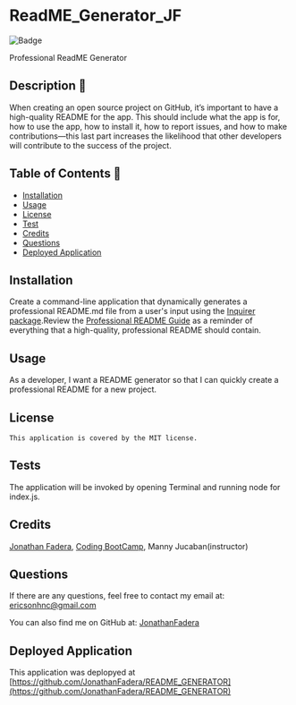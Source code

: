 
# ReadME_Generator_JF

![Badge](https://img.shields.io/badge/License-MIT-blue.svg)

Professional ReadME Generator

## Description 📃
When creating an open source project on GitHub, it’s important to have a high-quality README for the app. This should include what the app is for, how to use the app, how to install it, how to report issues, and how to make contributions—this last part increases the likelihood that other developers will contribute to the success of the project.

## Table of Contents 📖
- [Installation](#installation)
- [Usage](#usage)
- [License](#license)
- [Test](#tests)
- [Credits](#credits)
- [Questions](#questions)
- [Deployed Application](#deployed-application)

## Installation
Create a command-line application that dynamically generates a professional README.md file from a user's input using the [Inquirer package](https://www.npmjs.com/package/inquirer/v/8.2.4).Review the [Professional README Guide](https://coding-boot-camp.github.io/full-stack/github/professional-readme-guide) as a reminder of everything that a high-quality, professional README should contain.

## Usage
As a developer, I want a README generator so that I can quickly create a professional README for a new project.

## License
    This application is covered by the MIT license.

## Tests
The application will be invoked by opening Terminal and running node for index.js.

## Credits
[Jonathan Fadera](https://github.com/JonathanFadera), [Coding BootCamp](https://github.com/coding-boot-camp/potential-enigma), Manny Jucaban(instructor)

## Questions
If there are any questions, feel free to contact my email at: ericsonhnc@gmail.com

You can also find me on GitHub at: [JonathanFadera](https://www.github.com/JonathanFadera)

## Deployed Application
This application was deplopyed at [https://github.com/JonathanFadera/README_GENERATOR](https://github.com/JonathanFadera/README_GENERATOR)

